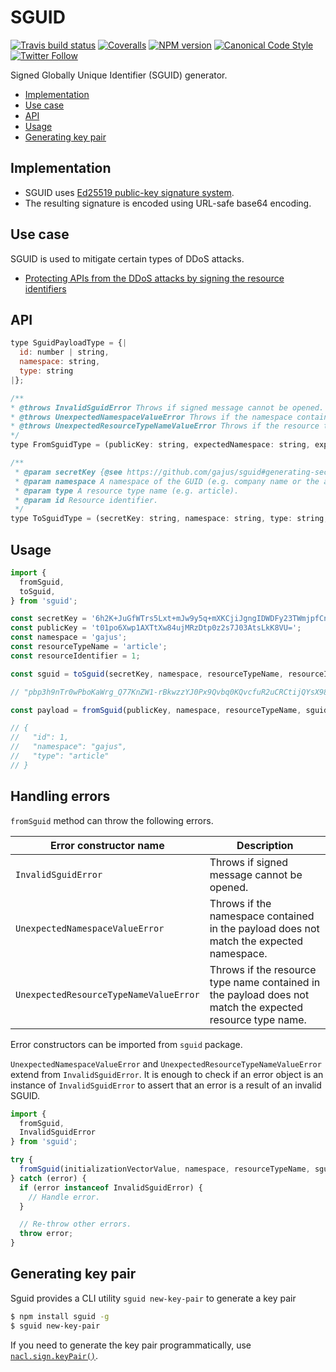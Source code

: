 # SGUID

[![Travis build status](http://img.shields.io/travis/gajus/sguid/master.svg?style=flat-square)](https://travis-ci.org/gajus/sguid)
[![Coveralls](https://img.shields.io/coveralls/gajus/sguid.svg?style=flat-square)](https://coveralls.io/github/gajus/sguid)
[![NPM version](http://img.shields.io/npm/v/sguid.svg?style=flat-square)](https://www.npmjs.org/package/sguid)
[![Canonical Code Style](https://img.shields.io/badge/code%20style-canonical-blue.svg?style=flat-square)](https://github.com/gajus/canonical)
[![Twitter Follow](https://img.shields.io/twitter/follow/kuizinas.svg?style=social&label=Follow)](https://twitter.com/kuizinas)

Signed Globally Unique Identifier (SGUID) generator.

* [Implementation](#implementation)
* [Use case](#use-case)
* [API](#api)
* [Usage](#Usage)
* [Generating key pair](#generating-key-pair)

## Implementation

* SGUID uses [Ed25519 public-key signature system](https://github.com/dchest/tweetnacl-js/blob/master/README.md#signatures).
* The resulting signature is encoded using URL-safe base64 encoding.

## Use case

SGUID is used to mitigate certain types of DDoS attacks.

* [Protecting APIs from the DDoS attacks by signing the resource identifiers](https://medium.com/@gajus/protecting-apis-from-the-ddos-attacks-by-signing-the-pks-c1eca7cc7725#.7b5czcv5h)

## API

```js
type SguidPayloadType = {|
  id: number | string,
  namespace: string,
  type: string
|};

/**
* @throws InvalidSguidError Throws if signed message cannot be opened.
* @throws UnexpectedNamespaceValueError Throws if the namespace contained in the payload does not match the expected namespace.
* @throws UnexpectedResourceTypeNameValueError Throws if the resource type name contained in the payload does not match the expected resource type name.
*/
type FromSguidType = (publicKey: string, expectedNamespace: string, expectedResourceTypeName: string, sguid: string) => SguidPayloadType;

/**
 * @param secretKey {@see https://github.com/gajus/sguid#generating-secret-key}
 * @param namespace A namespace of the GUID (e.g. company name or the application name).
 * @param type A resource type name (e.g. article).
 * @param id Resource identifier.
 */
type ToSguidType = (secretKey: string, namespace: string, type: string, id: number | string) => string;

```

## Usage

```js
import {
  fromSguid,
  toSguid,
} from 'sguid';

const secretKey = '6h2K+JuGfWTrs5Lxt+mJw9y5q+mXKCjiJgngIDWDFy23TWmjpfCnUBdO1fDzi6MxHMO2nTPazsnTcC2wuQrxVQ==';
const publicKey = 't01po6Xwp1AXTtXw84ujMRzDtp0z2s7J03AtsLkK8VU=';
const namespace = 'gajus';
const resourceTypeName = 'article';
const resourceIdentifier = 1;

const sguid = toSguid(secretKey, namespace, resourceTypeName, resourceIdentifier);

// "pbp3h9nTr0wPboKaWrg_Q77KnZW1-rBkwzzYJ0Px9Qvbq0KQvcfuR2uCRCtijQYsX98g1F50k50x5YKiCgnPAnsiaWQiOjEsIm5hbWVzcGFjZSI6ImdhanVzIiwidHlwZSI6ImFydGljbGUifQ"

const payload = fromSguid(publicKey, namespace, resourceTypeName, sguid);

// {
//   "id": 1,
//   "namespace": "gajus",
//   "type": "article"
// }

```


## Handling errors

`fromSguid` method can throw the following errors.

|Error constructor name|Description|
|---|---|
|`InvalidSguidError`|Throws if signed message cannot be opened.|
|`UnexpectedNamespaceValueError`|Throws if the namespace contained in the payload does not match the expected namespace.|
|`UnexpectedResourceTypeNameValueError`|Throws if the resource type name contained in the payload does not match the expected resource type name.|

Error constructors can be imported from `sguid` package.

`UnexpectedNamespaceValueError` and `UnexpectedResourceTypeNameValueError` extend from `InvalidSguidError`. It is enough to check if an error object is an instance of `InvalidSguidError` to assert that an error is a result of an invalid SGUID.

```js
import {
  fromSguid,
  InvalidSguidError
} from 'sguid';

try {
  fromSguid(initializationVectorValue, namespace, resourceTypeName, sguid);
} catch (error) {
  if (error instanceof InvalidSguidError) {
    // Handle error.
  }

  // Re-throw other errors.
  throw error;
}

```

## Generating key pair

Sguid provides a CLI utility `sguid new-key-pair` to generate a key pair

```bash
$ npm install sguid -g
$ sguid new-key-pair
```

If you need to generate the key pair programmatically, use [`nacl.sign.keyPair()`](https://github.com/dchest/tweetnacl-js/blob/master/README.md#naclsignkeypair).
